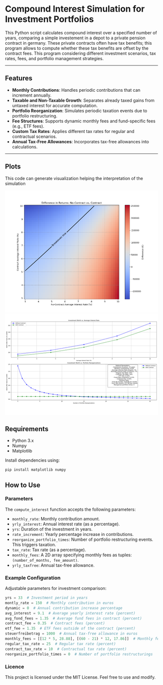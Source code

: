 # Compound Interest Simulation for Investment Portfolios

This Python script calculates compound interest over a specified number of years, comparing a simple investement in a depot to a private pension contract in germany. These private contracts often have tax benefits; this program allows to compute whether these tax benefits are offset by the contract fees. This program considering different investment scenarios, tax rates, fees, and portfolio management strategies. 

---

## Features

- **Monthly Contributions**: Handles periodic contributions that can increment annually.
- **Taxable and Non-Taxable Growth**: Separates already taxed gains from untaxed interest for accurate computation.
- **Portfolio Reorganization**: Simulates periodic taxation events due to portfolio restructuring.
- **Fee Structures**: Supports dynamic monthly fees and fund-specific fees (e.g., ETF fees).
- **Custom Tax Rates**: Applies different tax rates for regular and contractual scenarios.
- **Annual Tax-Free Allowances**: Incorporates tax-free allowances into calculations.

---

## Plots

This code can generate visualization helping the interpretation of the simulation

![](plots/breakeven.png)
![](plots/compare_fair.png)

## Requirements

- Python 3.x
- Numpy
- Matplotlib

Install dependencies using:
```bash
pip install matplotlib numpy
```

## How to Use

### Parameters
The `compute_interest` function accepts the following parameters:

- `monthly_rate`: Monthly contribution amount.
- `yrly_interest`: Annual interest rate (as a percentage).
- `yrs`: Duration of the investment in years.
- `rate_increment`: Yearly percentage increase in contributions.
- `reorganize_portfolio_times`: Number of portfolio restructuring events. This triggers taxation.
- `tax_rate`: Tax rate (as a percentage).
- `monthly_fees`: A 2D array specifying monthly fees as tuples: `(number_of_months, fee_amount)`.
- `yrly_taxfree`: Annual tax-free allowance.

### Example Configuration
Adjustable parameters for investment comparison:
```python
yrs = 33  # Investment period in years
montly_rate = 150  # Monthly contribution in euros
dynamic = 0  # Annual contribution increase percentage
avg_interest = 9.1  # Average yearly interest rate (percent)
avg_fond_fees = 1.35  # Average fund fees in contract (percent)
contract_fee = 0.35  # Contract fees (percent)
etf_fee = 1.35  # ETF fees outside of the contract (percent)
steuerfreibetrag = 1000  # Annual tax-free allowance in euros
monthly_fees = [[12 * 5, 28.88], [(60 - 21) * 12, 17.86]]  # Monthly fees in euros
regular_tax_rate = 25  # Regular tax rate (percent)
contract_tax_rate = 10  # Contractual tax rate (percent)
reorganize_portfolio_times = 0  # Number of portfolio restructurings
```

### Licence
This project is licensed under the MIT License. Feel free to use and modify.